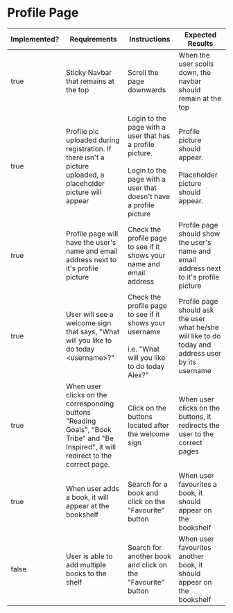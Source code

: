 # Profile Page

<table><thead><tr><th data-type="checkbox">Implemented?</th><th>Requirements</th><th>Instructions</th><th>Expected Results</th></tr></thead><tbody><tr><td>true</td><td>Sticky Navbar that remains at the top</td><td>Scroll the page downwards</td><td>When the user scolls down, the navbar should remain at the top</td></tr><tr><td>true</td><td>Profile pic uploaded during registration. If there isn't a picture uploaded, a placeholder picture will appear</td><td>Login to the page with a user that has a profile picture.<br><br>Login to the page with a user that doesn't have a profile picture</td><td>Profile picture should appear.<br><br>Placeholder picture should appear.</td></tr><tr><td>true</td><td>Profile page will have the user's name and email address next to it's profile picture</td><td>Check the profile page to see if it shows your name and email address</td><td>Profile page should show the user's name and email address next to it's profile picture</td></tr><tr><td>true</td><td>User will see a welcome sign that says, "What will you like to do today &#x3C;username>?"</td><td>Check the profile page to see if it shows your username<br><br>i.e. "What will you like to do today Alex?"</td><td>Profile page should ask the user what he/she will like to do today and address user by its username</td></tr><tr><td>true</td><td>When user clicks on the corresponding buttons "Reading Goals", "Book Tribe" and "Be Inspired", it will redirect to the correct page.</td><td>Click on the buttons located after the welcome sign</td><td>When user clicks on the buttons, it redirects the user to the correct pages</td></tr><tr><td>true</td><td>When user adds a book, it will appear at the bookshelf</td><td>Search for a book and click on the "Favourite" button</td><td>When user favourites a book, it should appear on the bookshelf</td></tr><tr><td>false</td><td>User is able to add multiple books to the shelf</td><td>Search for another book and click on the "Favourite" button</td><td>When user favourites another book, it should appear on the bookshelf</td></tr></tbody></table>
